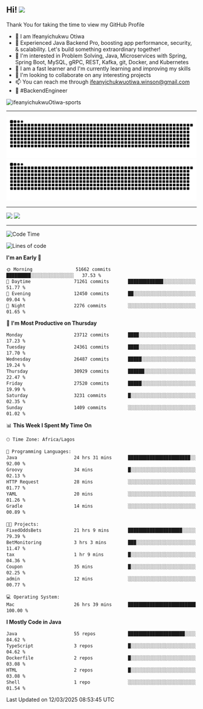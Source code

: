 <!-- BLOG-POST-LIST:START --><!-- BLOG-POST-LIST:END -->

## Hi! <img src="https://media.giphy.com/media/hvRJCLFzcasrR4ia7z/giphy.gif" width="4%"> 

Thank You for taking the time to view my GitHub Profile

- 👋 I am Ifeanyichukwu Otiwa
- 🚀 Experienced Java Backend Pro, boosting app performance, security, & scalability. Let's build something extraordinary together!
- 👀 I'm interested in Problem Solving, Java, Microservices with Spring, Spring Boot, MySQL, gRPC, REST, Kafka, git, Docker, and Kubernetes
- 🌱 I am a fast learner and I'm currently learning and improving my skills
- 💞️ I'm looking to collaborate on any interesting projects
- 📫 You can reach me through ifeanyichukwuotiwa.winson@gmail.com
- 🚀 #BackendEngineer

<p align="left" marginTop="10px"> <img src="https://komarev.com/ghpvc/?username=ifeanyichukwuOtiwa-sports&label=Profile%20views&color=0e75b6&style=for-the-badge" alt="ifeanyichukwuOtiwa-sports" /> </p>

***

<!--🐍📈SNAKEGRAPH / 🌐WEBSITE: https://github.com/Platane/snk -->
![github contribution grid snake animation](https://raw.githubusercontent.com/ifeanyichukwuOtiwa-sports/ifeanyichukwuOtiwa-sports/output/github-contribution-grid-snake-dark.svg#gh-dark-mode-only)![github contribution grid snake animation](https://raw.githubusercontent.com/ifeanyichukwuOtiwa-sports/ifeanyichukwuOtiwa-sports/output/github-contribution-grid-snake.svg#gh-light-mode-only)

***

<p float="left">
  <img float="left" src="https://github-readme-stats.vercel.app/api?username=ifeanyichukwuOtiwa-sports&count_private=true&include_all_commits=true&theme=react&show_icons=true" />
  <img float="right" src="https://github-readme-stats.vercel.app/api/top-langs/?username=ifeanyichukwuOtiwa-sports&layout=compact&show_icons=true&theme=react" /> 
</p>

***



<!--START_SECTION:waka-->
![Code Time](http://img.shields.io/badge/Code%20Time-3%2C537%20hrs%2018%20mins-blue)

![Lines of code](https://img.shields.io/badge/From%20Hello%20World%20I%27ve%20Written-40.5%20million%20lines%20of%20code-blue)

**I'm an Early 🐤** 

```text
🌞 Morning                51662 commits       █████████░░░░░░░░░░░░░░░░   37.53 % 
🌆 Daytime                71261 commits       █████████████░░░░░░░░░░░░   51.77 % 
🌃 Evening                12450 commits       ██░░░░░░░░░░░░░░░░░░░░░░░   09.04 % 
🌙 Night                  2276 commits        ░░░░░░░░░░░░░░░░░░░░░░░░░   01.65 % 
```
📅 **I'm Most Productive on Thursday** 

```text
Monday                   23712 commits       ████░░░░░░░░░░░░░░░░░░░░░   17.23 % 
Tuesday                  24361 commits       ████░░░░░░░░░░░░░░░░░░░░░   17.70 % 
Wednesday                26487 commits       █████░░░░░░░░░░░░░░░░░░░░   19.24 % 
Thursday                 30929 commits       ██████░░░░░░░░░░░░░░░░░░░   22.47 % 
Friday                   27520 commits       █████░░░░░░░░░░░░░░░░░░░░   19.99 % 
Saturday                 3231 commits        █░░░░░░░░░░░░░░░░░░░░░░░░   02.35 % 
Sunday                   1409 commits        ░░░░░░░░░░░░░░░░░░░░░░░░░   01.02 % 
```


📊 **This Week I Spent My Time On** 

```text
🕑︎ Time Zone: Africa/Lagos

💬 Programming Languages: 
Java                     24 hrs 31 mins      ███████████████████████░░   92.00 % 
Groovy                   34 mins             █░░░░░░░░░░░░░░░░░░░░░░░░   02.13 % 
HTTP Request             28 mins             ░░░░░░░░░░░░░░░░░░░░░░░░░   01.77 % 
YAML                     20 mins             ░░░░░░░░░░░░░░░░░░░░░░░░░   01.26 % 
Gradle                   14 mins             ░░░░░░░░░░░░░░░░░░░░░░░░░   00.89 % 

🐱‍💻 Projects: 
FixedOddsBets            21 hrs 9 mins       ████████████████████░░░░░   79.39 % 
BetMonitoring            3 hrs 3 mins        ███░░░░░░░░░░░░░░░░░░░░░░   11.47 % 
tax                      1 hr 9 mins         █░░░░░░░░░░░░░░░░░░░░░░░░   04.36 % 
Coupon                   35 mins             █░░░░░░░░░░░░░░░░░░░░░░░░   02.25 % 
admin                    12 mins             ░░░░░░░░░░░░░░░░░░░░░░░░░   00.77 % 

💻 Operating System: 
Mac                      26 hrs 39 mins      █████████████████████████   100.00 % 
```

**I Mostly Code in Java** 

```text
Java                     55 repos            █████████████████████░░░░   84.62 % 
TypeScript               3 repos             █░░░░░░░░░░░░░░░░░░░░░░░░   04.62 % 
Dockerfile               2 repos             █░░░░░░░░░░░░░░░░░░░░░░░░   03.08 % 
HTML                     2 repos             █░░░░░░░░░░░░░░░░░░░░░░░░   03.08 % 
Shell                    1 repo              ░░░░░░░░░░░░░░░░░░░░░░░░░   01.54 % 
```




 Last Updated on 12/03/2025 08:53:45 UTC
<!--END_SECTION:waka-->

<!--
<p align="center">
![trophy](https://github-profile-trophy.vercel.app/?username=ifeanyichukwuOtiwa-sports&theme=onedark) (https://github.com/ryo-ma/github-profile-trophy)
</p>
-->

<!---
ifeanyi-otiwa/ifeanyi-otiwa is a ✨ special ✨ repository because its `README.md` (this file) appears on your GitHub profile.
You can click the Preview link to take a look at your changes.
--->
